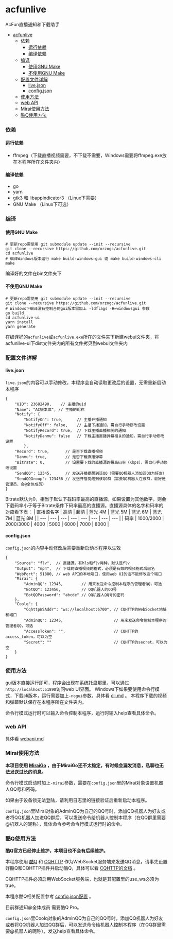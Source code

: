 # acfunlive
AcFun直播通知和下载助手

* [acfunlive](#acfunlive)
    * [依赖](#依赖)
      * [运行依赖](#运行依赖)
      * [编译依赖](#编译依赖)
    * [编译](#编译)
      * [使用GNU Make](#使用gnu-make)
      * [不使用GNU Make](#不使用gnu-make)
    * [配置文件详解](#配置文件详解)
      * [live\.json](#livejson)
      * [config\.json](#configjson)
    * [使用方法](#使用方法)
    * [web API](#web-api)
    * [Mirai使用方法](#mirai使用方法)
    * [酷Q使用方法](#酷q使用方法)

### 依赖
#### 运行依赖
* ffmpeg（下载直播视频需要，不下载不需要，Windows需要将ffmpeg.exe放在本程序所在文件夹内）

#### 编译依赖
* go
* yarn
* gtk3 和 libappindicator3 （Linux下需要）
* GNU Make （Linux下可选）

### 编译
#### 使用GNU Make
```
# 更新repo需使用 git submodule update --init --recursive
git clone --recursive https://github.com/orzogc/acfunlive.git
cd acfunlive
# 编译Windows版本运行 make build-windows-gui 或 make build-windows-cli
make
```
编译好的文件在bin文件夹下

#### 不使用GNU Make
```
# 更新repo需使用 git submodule update --init --recursive
git clone --recursive https://github.com/orzogc/acfunlive.git
# Windows下编译没有控制台的gui版本需加上 -ldflags -H=windowsgui 参数
go build
cd acfunlive-ui
yarn install
yarn generate
```
在编译好的`acfunlive`或`acfunlive.exe`所在的文件夹下新建webui文件夹，将acfunlive-ui下dist文件夹内的所有文件拷贝到webui文件夹内

### 配置文件详解
#### live.json
`live.json`的内容可以手动修改，本程序会自动读取更改后的设置，无需重新启动本程序
```
{
    "UID": 23682490,    // 主播的uid
    "Name": "AC娘本体", // 主播的昵称
    "Notify": {
        "NotifyOn": true,      // 主播开播通知
        "NotifyOff": false,    // 主播下播通知，需自行手动修改设置
        "NotifyRecord": true,  // 下载主播直播相关的通知
        "NotifyDanmu": false   // 下载主播直播弹幕相关的通知，需自行手动修改设置
        },
    "Record": true,       // 是否下载直播视频
    "Danmu": true,        // 是否下载直播弹幕
    "Bitrate": 0,         // 设置要下载的直播源的最高码率（Kbps），需自行手动修改设置
    "SendQQ": 12345,      // 发送开播提醒到该QQ（需要QQ机器人添加该QQ为好友）
    "SendQQGroup": 123456 // 发送开播提醒到该QQ群（需要QQ机器人在该群，最好是管理员，会@全体成员）
}
```
Bitrate默认为0，相当于默认下载码率最高的直播源，如果设置为其他数字，则会下载码率小于等于Bitrate条件下码率最高的直播源。直播源具体的名字和码率的对应看下表：
| 直播源名字 | 高清 | 超清 | 蓝光 4M | 蓝光 5M | 蓝光 6M | 蓝光 7M | 蓝光 8M |
| --- | --- | --- | --- | --- | --- | --- | --- |
| 码率 | 1000/2000 | 2000/3000 | 4000 | 5000 | 6000 | 7000 | 8000 |

#### config.json
`config.json`的内容手动修改后需要重新启动本程序以生效
```
{
    "Source": "flv",  // 直播源，有hls和flv两种，默认是flv
    "Output": "mp4",  // 下载的直播视频的格式，必须是有效的视频格式后缀名
    "WebPort": 51880, // web API的本地端口，使用web UI的话不能修改这个端口
    "Mirai": {
        "AdminQQ": 12345,        // 用来发送命令控制本程序的管理者QQ，可选
        "BotQQ": 123456,         // QQ机器人的QQ号
        "BotQQPassword": "abcde" // QQ机器人QQ号的密码
    },
    "Coolq": {
        "CqhttpWSAddr": "ws://localhost:6700", // CQHTTP的WebSocket地址和端口
        "AdminQQ": 12345,                      // 用来发送命令控制本程序的管理者QQ，可选
        "AccessToken": "",                     // CQHTTP的access_token，可以为空
        "Secret": ""                           // CQHTTP的secret，可以为空
    }
}
```

### 使用方法
gui版本直接运行即可，程序会出现在系统托盘那里，可以通过`http://localhost:51890`访问web UI界面。
Windows下如果要使用命令行模式，下载cli版本，运行需要加上`-nogui`参数，具体看 [cli.md](https://github.com/orzogc/acfunlive/blob/master/cli.md) 。
本程序下载的视频和弹幕默认保存在本程序所在文件夹内。

命令行模式运行时可以输入命令控制本程序，运行时输入help查看具体命令。

### web API
具体看 [webapi.md](https://github.com/orzogc/acfunlive/blob/master/webapi.md)

### Mirai使用方法
**本项目使用 [MiraiGo](https://github.com/Mrs4s/MiraiGo) ，由于MiraiGo还不太稳定，有时候会漏发消息，私聊也无法发送过长的消息。**

命令行模式启动时加上`-mirai`参数，需要在`config.json`里的Mirai对象设置机器人QQ号和密码。

如果由于设备锁无法登陆，请利用日志里的链接验证后重新启动本程序。

`config.json`里Mirai对象的AdminQQ为自己的QQ号时，添加QQ机器人为好友或者将QQ机器人加进QQ群后，可以发送命令给机器人控制本程序（在QQ群里需要@机器人的昵称），具体命令参考命令行模式运行时的命令。

### 酷Q使用方法
**酷Q官方已经停止维护，本项目也不会有后续维护。**

本程序使用 [酷Q](https://cqp.cc/) 和 [CQHTTP](https://github.com/richardchien/coolq-http-api) 作为WebSocket服务端来发送QQ消息，请事先设置好酷Q和CQHTTP插件并启动酷Q，具体可以看 [CQHTTP的文档](https://richardchien.gitee.io/coolq-http-api/docs/) 。

CQHTTP插件必须启用WebSocket服务端，也就是其配置里的use_ws必须为true。

本程序酷Q相关配置参考 [config\.json配置](#configjson) 。

目前群通知@全体成员 需要酷Q Pro。

`config.json`里Coolq对象的AdminQQ为自己的QQ号时，添加QQ机器人为好友或者将QQ机器人加进QQ群后，可以发送命令给机器人控制本程序（在QQ群里需要@机器人的昵称），发送help查看具体命令。
